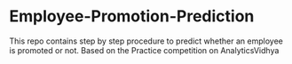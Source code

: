 # Employee-Promotion-Prediction
This repo contains step by step procedure to predict whether an employee is promoted or not. Based on the Practice competition on AnalyticsVidhya
